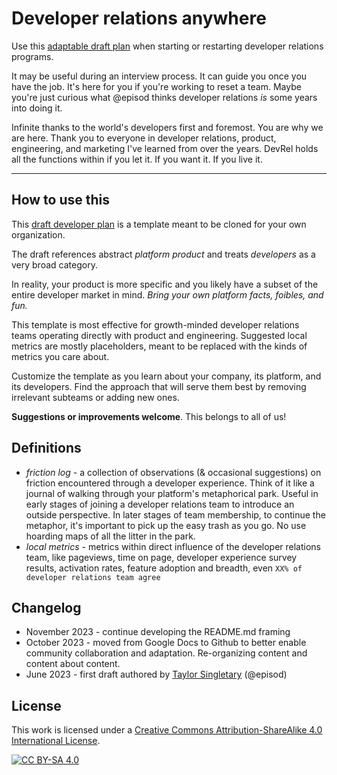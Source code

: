 # Developer relations anywhere

Use this [adaptable draft plan](template.md) when starting or restarting developer relations programs.

It may be useful during an interview process. It can guide you once you have the job. It's here for you if you're working to reset a team. Maybe you're just curious what @episod thinks developer relations _is_ some years into doing it.

Infinite thanks to the world's developers first and foremost. You are why we are here. Thank you to everyone in developer relations, product, engineering, and marketing I've learned from over the years. DevRel holds all the functions within if you let it. If you want it. If you live it.

---

## How to use this

This [draft developer plan](template.md) is a template meant to be cloned for your own organization. 

The draft references abstract _platform product_ and treats _developers_ as a very broad category. 

In reality, your product is more specific and you likely have a subset of the entire developer market in mind. _Bring your own platform facts, foibles, and fun._

This template is most effective for growth-minded developer relations teams operating directly with product and engineering. Suggested local metrics are mostly placeholders, meant to be replaced with the kinds of metrics you care about.

Customize the template as you learn about your company, its platform, and its developers. Find the approach that will serve them best by removing irrelevant subteams or adding new ones.

**Suggestions or improvements welcome**. This belongs to all of us!

## Definitions

* _friction log_ - a collection of observations (& occasional suggestions) on friction encountered through a developer experience. Think of it like a journal of walking through your platform's metaphorical park. Useful in early stages of joining a developer relations team to introduce an outside perspective. In later stages of team membership, to continue the metaphor, it's important to pick up the easy trash as you go. No use hoarding maps of all the litter in the park.
* _local metrics_ - metrics within direct influence of the developer relations team, like pageviews, time on page, developer experience survey results, activation rates, feature adoption and breadth, even `XX% of developer relations team agree`

## Changelog

* November 2023 - continue developing the README.md framing
* October 2023 - moved from Google Docs to Github to better enable community collaboration and adaptation. Re-organizing content and content about content.
* June 2023 - first draft authored by [Taylor Singletary](https://linkedin.com/in/taylorsingletary) (@episod)


## License

This work is licensed under a
[Creative Commons Attribution-ShareAlike 4.0 International License][cc-by-sa].

[![CC BY-SA 4.0][cc-by-sa-image]][cc-by-sa]

[cc-by-sa]: http://creativecommons.org/licenses/by-sa/4.0/
[cc-by-sa-image]: https://licensebuttons.net/l/by-sa/4.0/88x31.png
[cc-by-sa-shield]: https://img.shields.io/badge/License-CC%20BY--SA%204.0-lightgrey.svg
